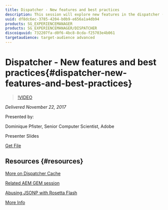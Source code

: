 ```yaml
---
title: Dispatcher - New features and best practices
description: This session will explore new features in the dispatcher (since version 4.1.9) and look at some best practices when deploying the dispatcher.
uuid: df8dc6ec-3785-4204-b0b9-e656a1a4db94
products: SG_EXPERIENCEMANAGER
products: SG_EXPERIENCEMANAGER/DISPATCHER
discoiquuid: 732207fa-d0f6-4bc8-8cda-f25703e4b061
targetaudience: target-audience advanced
---
```


# Dispatcher - New features and best practices{#dispatcher-new-features-and-best-practices}

>[!VIDEO](https://video.tv.adobe.com/v/20842/?quality=9)

*Delivered November 22, 2017*

Presented by:

Dominique Pfister, Senior Computer Scientist, Adobe

Presenter Slides

[Get File](assets/dispatcher-aemgemsnov2017.pdf)

## Resources {#resources}

[More on Dispatcher Cache](https://github.com/cqsupport/webinar-dispatchercache)

[Related AEM GEM session](https://docs.adobe.com/ddc/en/gems/dispatcher)

[Abusing JSONP with Rosetta Flash](https://miki.it/blog/2014/7/8/abusing-jsonp-with-rosetta-flash/)

[More Info](https://adobe-consulting-services.github.io/acs-aem-commons/features/dispatcher-ttl/index.html)

<!--
[Get back to the Overview](https://helpx.adobe.com/experience-manager/kt/eseminars/gems/aem-index.html)
-->
